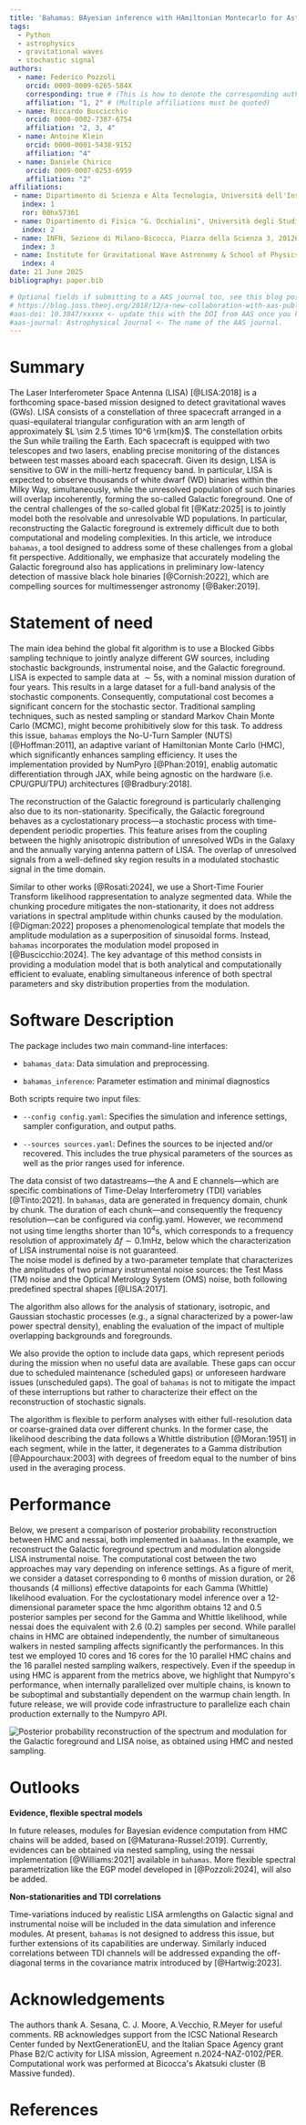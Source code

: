 ```yaml
---
title: 'Bahamas: BAyesian inference with HAmiltonian Montecarlo for Astrophysical Stochastic background.'
tags:
  - Python
  - astrophysics
  - gravitational waves
  - stochastic signal
authors:
  - name: Federico Pozzoli
    orcid: 0009-0009-6265-584X
    corresponding: true # (This is how to denote the corresponding author)
    affiliation: "1, 2" # (Multiple affiliations must be quoted)
  - name: Riccardo Buscicchio
    orcid: 0000-0002-7387-6754
    affiliation: "2, 3, 4"
  - name: Antoine Klein
    orcid: 0000-0001-5438-9152
    affiliation: "4"
  - name: Daniele Chirico
    orcid: 0009-0007-0253-6959
    affiliation: "2"
affiliations:
 - name: Dipartimento di Scienza e Alta Tecnologia, Università dell'Insubria, via Valleggio 11, I-22100 Como, Italy
   index: 1
   ror: 00hx57361
 - name: Dipartimento di Fisica "G. Occhialini", Università degli Studi di Milano-Bicocca, Piazza della Scienza 3, 20126 Milano, Italy
   index: 2
 - name: INFN, Sezione di Milano-Bicocca, Piazza della Scienza 3, 20126 Milano, Italy
   index: 3 
 - name: Institute for Gravitational Wave Astronomy & School of Physics and Astronomy, University of Birmingham, Birmingham, B15 2TT, UK
   index: 4
date: 21 June 2025
bibliography: paper.bib

# Optional fields if submitting to a AAS journal too, see this blog post:
# https://blog.joss.theoj.org/2018/12/a-new-collaboration-with-aas-publishing
#aas-doi: 10.3847/xxxxx <- update this with the DOI from AAS once you know it.
#aas-journal: Astrophysical Journal <- The name of the AAS journal.
---
```


# Summary

The Laser Interferometer Space Antenna (LISA) [@LISA:2018] is a forthcoming space-based mission designed to detect gravitational waves (GWs). LISA consists of a constellation of three spacecraft arranged in a quasi-equilateral triangular configuration with an arm length of approximately $L \sim 2.5 \times 10^6 \rm{km}$. The constellation orbits the Sun while trailing the Earth. Each spacecraft is equipped with two telescopes and two lasers, enabling precise monitoring of the distances between test masses aboard each spacecraft. Given its design, LISA is sensitive to GW in the milli-hertz frequency band.
In particular, LISA is expected to observe thousands of white dwarf (WD) binaries within the Milky Way, simultaneously, while the unresolved population of such binaries will overlap incoherently, forming the so-called Galactic foreground.
One of the central challenges of the so-called global fit [@Katz:2025] is to jointly model both the resolvable and unresolvable WD populations. In particular, reconstructing the Galactic foreground is extremely difficult due to both computational and modeling complexities.
In this article, we introduce `bahamas`, a tool designed to address some of these challenges from a global fit perspective. Additionally, we emphasize that accurately modeling the Galactic foreground also has applications in preliminary low-latency detection of massive black hole binaries [@Cornish:2022], which are compelling sources for multimessenger astronomy [@Baker:2019].

# Statement of need

The main idea behind the global fit algorithm is to use a Blocked Gibbs sampling technique to jointly analyze different GW sources, including stochastic backgrounds, instrumental noise, and the Galactic foreground. LISA is expected to sample data at $\sim 5\mathrm{s}$, with a nominal mission duration of four years. This results in a large dataset for a full-band analysis of the stochastic components. Consequently, computational cost becomes a significant concern for the stochastic sector. Traditional sampling techniques, such as nested sampling or standard Markov Chain Monte Carlo (MCMC), might become prohibitively slow for this task. To address this issue, `bahamas` employs the No-U-Turn Sampler (NUTS) [@Hoffman:2011], an adaptive variant of Hamiltonian Monte Carlo (HMC), which significantly enhances sampling efficiency. It uses the implementation provided by NumPyro [@Phan:2019], enablig automatic differentiation through JAX, while being agnostic on the hardware (i.e. CPU/GPU/TPU) architectures [@Bradbury:2018]. 

The reconstruction of the Galactic foreground is particularly challenging also due to its non-stationarity. Specifically, the Galactic foreground behaves as a cyclostationary process—a stochastic process with time-dependent periodic properties. This feature arises from the coupling between the highly anisotropic distribution of unresolved WDs in the Galaxy and the annually varying antenna pattern of LISA.  The overlap of unresolved signals from a well-defined sky region results in a modulated stochastic signal in the time domain.

Similar to other works [@Rosati:2024], we use a Short-Time Fourier Transform likelihood rappresentation to analyze segmented data. While the chunking procedure mitigates the non-stationarity, it does not address variations in spectral amplitude within chunks caused by the modulation. [@Digman:2022] proposes a phenomenological template that models the amplitude modulation as a superposition of sinusoidal forms.
Instead, `bahamas` incorporates the modulation model proposed in [@Buscicchio:2024]. 
The key advantage of this method consists in providing a modulation model that is both analytical and computationally efficient to evaluate, enabling simultaneous inference of both spectral parameters and sky distribution properties from the modulation.

# Software Description 
The package includes two main command-line interfaces:

  - `bahamas_data`: Data simulation and preprocessing. 

  - `bahamas_inference`: Parameter estimation and minimal diagnostics

Both scripts require two input files:

  - `--config config.yaml`: Specifies the simulation and inference settings, sampler configuration, and output paths.

  - `--sources sources.yaml`: Defines the sources to be injected and/or recovered. This includes the true physical parameters of the sources as well as the prior ranges used for inference.

The data consist of two datastreams—the A and E channels—which are specific combinations of Time-Delay Interferometry (TDI) variables [@Tinto:2021]. In `bahamas`, data are generated in frequency domain, chunk by chunk. The duration of each chunk—and consequently the frequency resolution—can be configured via config.yaml. However, we recommend not using time lengths shorter than $10^4 \mathrm{s}$, which corresponds to a frequency resolution of approximately $\Delta f \sim 0.1 \mathrm{mHz}$, below which the characterization of LISA instrumental noise is not guaranteed.  
The noise model is defined by a two-parameter template that characterizes the amplitudes of  two primary instrumental noise  sources: the Test Mass (TM) noise and the Optical Metrology System (OMS) noise, both following predefined spectral shapes [@LISA:2017]. 

The algorithm also allows for the analysis of stationary, isotropic, and Gaussian stochastic processes (e.g., a signal characterized by a power-law power spectral density), enabling the evaluation of the impact of multiple overlapping backgrounds and foregrounds.

We also provide the option to include data gaps, which represent periods during the mission when no useful data are available. These gaps can occur due to scheduled maintenance (scheduled gaps) or unforeseen hardware issues (unscheduled gaps). The goal of `bahamas` is not to mitigate the impact of these interruptions but rather to characterize their effect on the reconstruction of stochastic signals.

The algorithm is flexible to perform analyses with either full-resolution data or coarse-grained data over different chunks. In the former case, the likelihood describing the data follows a Whittle distribution [@Moran:1951] in each segment, while in the latter, it degenerates to a Gamma distribution [@Appourchaux:2003] with degrees of freedom equal to the number of bins used in the averaging process.


# Performance

Below, we present a comparison of posterior probability reconstruction between HMC and nessai, both implemented in `bahamas`. In the example, we reconstruct the Galactic foreground spectrum and modulation alongside LISA instrumental noise. The computational cost between the two approaches may vary depending on inference settings. 
As a figure of merit, we consider a dataset corresponding to 6 months of mission duration, or 26 thousands (4 millions) effective datapoints for each Gamma (Whittle) likelihood evaluation.
For the cyclostationary model inference over a 12-dimensional parameter space the hmc algorithm obtains 12 and 0.5 posterior samples per second for the Gamma and Whittle likelihood, while nessai does the equivalent with 2.6 (0.2) samples per second.
While parallel chains in HMC are obtained independently, the number of simultaneous walkers in nested sampling affects significantly the performances.
In this test we employed 10 cores and 16 cores for the 10 parallel HMC chains and the 16 parallel nested sampling walkers, respectively.
Even if the speedup in using HMC is apparent from the metrics above, we highlight that Numpyro's performance, when internally parallelized over multiple chains, is known to be suboptimal and substantially dependent on the warmup chain length. 
In future release, we will provide code infrastructure to parallelize each chain production externally to the Numpyro API. 

![Posterior probability reconstruction of the spectrum and modulation for the Galactic foreground and LISA noise, as obtained using HMC and nested sampling.](joss_corner.png)

# Outlooks

**Evidence, flexible spectral models**

In future releases, modules for Bayesian evidence computation from HMC chains will be added, based on [@Maturana-Russel:2019].
Currently, evidences can be obtained via nested sampling, using the nessai implementation [@Williams:2021] available in `bahamas`.
More flexible spectral parametrization like the EGP model developed in [@Pozzoli:2024], will also be added.

**Non-stationarities and TDI correlations**

Time-variations induced by realistic LISA armlengths on Galactic signal and instrumental noise will be included in the data simulation and inference modules. At present, `bahamas` is not designed to address this issue, but further extensions of its capabilities are underway.
Similarly induced correlations between TDI channels will be addressed expanding the off-diagonal terms in the covariance matrix introduced by [@Hartwig:2023].

# Acknowledgements

The authors thank A. Sesana, C. J. Moore, A.Vecchio, R.Meyer for useful comments.
RB acknowledges support from the ICSC National Research Center funded by NextGenerationEU, and the Italian Space Agency grant Phase B2/C activity for LISA mission, Agreement n.2024-NAZ-0102/PER.
Computational work was performed at Bicocca's Akatsuki cluster (B Massive funded).

# References
